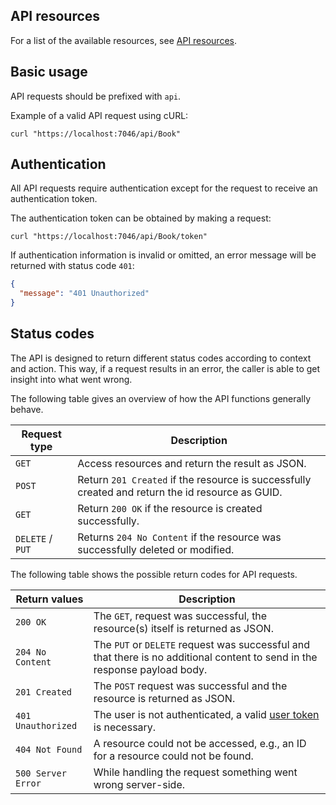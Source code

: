 ## API resources

For a list of the available resources, see
[API resources](api_resources.md).

## Basic usage

API requests should be prefixed with `api`.

Example of a valid API request using cURL:

```shell
curl "https://localhost:7046/api/Book"
```
  
## Authentication

All API requests require authentication except for the request to receive an authentication token.

The authentication token can be obtained by making a request:

```shell
curl "https://localhost:7046/api/Book/token"
```

If authentication information is invalid or omitted, an error message will be
returned with status code `401`:

```json
{
  "message": "401 Unauthorized"
}
```

## Status codes

The API is designed to return different status codes according to context and
action. This way, if a request results in an error, the caller is able to get
insight into what went wrong.

The following table gives an overview of how the API functions generally behave.

| Request type | Description |
| ------------ | ----------- |
| `GET`   | Access resources and return the result as JSON. |
| `POST`  | Return `201 Created` if the resource is successfully created and return the id resource as GUID. |
| `GET`  | Return `200 OK` if the resource is created successfully.  |
| `DELETE` / `PUT` | Returns `204 No Content` if the resource was successfully deleted or modified. |

The following table shows the possible return codes for API requests.

| Return values | Description |
| ------------- | ----------- |
| `200 OK` | The `GET`, request was successful, the resource(s) itself is returned as JSON. |
| `204 No Content` | The `PUT` or `DELETE` request was successful and that there is no additional content to send in the response payload body. |
| `201 Created` | The `POST` request was successful and the resource is returned as JSON. |
| `401 Unauthorized` | The user is not authenticated, a valid [user token](#Authentication) is necessary. |
| `404 Not Found` | A resource could not be accessed, e.g., an ID for a resource could not be found. |
| `500 Server Error` | While handling the request something went wrong server-side. |
